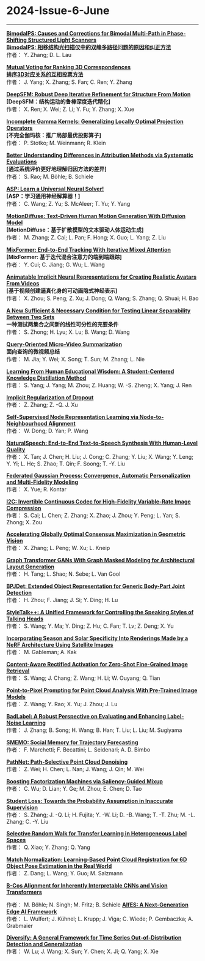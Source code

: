 # 2024-Issue-6-June
****
**[	BimodalPS: Causes and Corrections for Bimodal Multi-Path in Phase-Shifting Structured Light Scanners	](	https://ieeexplore.ieee.org/stamp/stamp.jsp?arnumber=9889210	)**  
**[BimodalPS: 相移结构光扫描仪中的双峰多路径问题的原因和纠正方法](https://mp.weixin.qq.com/s/iiTYNxKV1ekFQsrnsmN5xg)**  
作者：	Y. Zhang; D. L. Lau

**[	Mutual Voting for Ranking 3D Correspondences	](	https://ieeexplore.ieee.org/stamp/stamp.jsp?arnumber=10105460	)**  
**[排序3D对应关系的互相投票方法](https://mp.weixin.qq.com/s/i4UkC8El1XW9ahn-EpYw0w)**  
作者：	J. Yang; X. Zhang; S. Fan; C. Ren; Y. Zhang

**[	DeepSFM: Robust Deep Iterative Refinement for Structure From Motion	](	https://ieeexplore.ieee.org/stamp/stamp.jsp?arnumber=10241282	)**  
**[DeepSFM：结构运动的鲁棒深度迭代精化]**  
作者：	X. Ren; X. Wei; Z. Li; Y. Fu; Y. Zhang; X. Xue

**[	Incomplete Gamma Kernels: Generalizing Locally Optimal Projection Operators	](	https://ieeexplore.ieee.org/stamp/stamp.jsp?arnumber=10380761	)**  
**[不完全伽玛核：推广局部最优投影算子]**  
作者：	P. Stotko; M. Weinmann; R. Klein  

**[	Better Understanding Differences in Attribution Methods via Systematic Evaluations	](	https://ieeexplore.ieee.org/stamp/stamp.jsp?arnumber=10398493	)**  
**[通过系统评价更好地理解归因方法的差异]**  
作者：	S. Rao; M. Böhle; B. Schiele

**[	ASP: Learn a Universal Neural Solver!	](	https://ieeexplore.ieee.org/stamp/stamp.jsp?arnumber=10387785	)**  
**[ASP：学习通用神经解算器！]**  
作者：	C. Wang; Z. Yu; S. McAleer; T. Yu; Y. Yang

**[	MotionDiffuse: Text-Driven Human Motion Generation With Diffusion Model	](	https://ieeexplore.ieee.org/stamp/stamp.jsp?arnumber=10416192	)**  
**[MotionDiffuse：基于扩散模型的文本驱动人体运动生成]**  
作者：	M. Zhang; Z. Cai; L. Pan; F. Hong; X. Guo; L. Yang; Z. Liu

**[	MixFormer: End-to-End Tracking With Iterative Mixed Attention	](	https://ieeexplore.ieee.org/stamp/stamp.jsp?arnumber=10380715	)**  
**[MixFormer: 基于迭代混合注意力的端到端跟踪]**  
作者：	Y. Cui; C. Jiang; G. Wu; L. Wang

**[	Animatable Implicit Neural Representations for Creating Realistic Avatars From Videos	](	https://ieeexplore.ieee.org/stamp/stamp.jsp?arnumber=10401886	)**  
**[基于视频创建逼真化身的可动画隐式神经表示]**  
作者：	X. Zhou; S. Peng; Z. Xu; J. Dong; Q. Wang; S. Zhang; Q. Shuai; H. Bao

**[	A New Sufficient & Necessary Condition for Testing Linear Separability Between Two Sets	](	https://ieeexplore.ieee.org/stamp/stamp.jsp?arnumber=10411108	)**  
**一种测试两集合之间新的线性可分性的充要条件**  
作者：	S. Zhong; H. Lyu; X. Lu; B. Wang; D. Wang

**[	Query-Oriented Micro-Video Summarization	](	https://ieeexplore.ieee.org/stamp/stamp.jsp?arnumber=10403941	)**   
**面向查询的微视频总结**  
作者：	M. Jia; Y. Wei; X. Song; T. Sun; M. Zhang; L. Nie

**[	Learning From Human Educational Wisdom: A Student-Centered Knowledge Distillation Method	](	https://ieeexplore.ieee.org/stamp/stamp.jsp?arnumber=10400954	)**  
作者：	S. Yang; J. Yang; M. Zhou; Z. Huang; W. -S. Zheng; X. Yang; J. Ren

**[	Implicit Regularization of Dropout	](	https://ieeexplore.ieee.org/stamp/stamp.jsp?arnumber=10412142	)**  
作者：	Z. Zhang; Z. -Q. J. Xu

**[	Self-Supervised Node Representation Learning via Node-to-Neighbourhood Alignment	](	https://ieeexplore.ieee.org/stamp/stamp.jsp?arnumber=10414173	)**  
作者：	W. Dong; D. Yan; P. Wang

**[	NaturalSpeech: End-to-End Text-to-Speech Synthesis With Human-Level Quality	](	https://ieeexplore.ieee.org/stamp/stamp.jsp?arnumber=10409539	)**  
作者：	X. Tan; J. Chen; H. Liu; J. Cong; C. Zhang; Y. Liu; X. Wang; Y. Leng; Y. Yi; L. He; S. Zhao; T. Qin; F. Soong; T. -Y. Liu

**[	Federated Gaussian Process: Convergence, Automatic Personalization and Multi-Fidelity Modeling	](	https://ieeexplore.ieee.org/stamp/stamp.jsp?arnumber=10402074	)**  
作者：	X. Yue; R. Kontar

**[	I2C: Invertible Continuous Codec for High-Fidelity Variable-Rate Image Compression	](	https://ieeexplore.ieee.org/stamp/stamp.jsp?arnumber=10411123	)**  
作者：	S. Cai; L. Chen; Z. Zhang; X. Zhao; J. Zhou; Y. Peng; L. Yan; S. Zhong; X. Zou

**[	Accelerating Globally Optimal Consensus Maximization in Geometric Vision	](	https://ieeexplore.ieee.org/stamp/stamp.jsp?arnumber=10412179	)**  
作者：	X. Zhang; L. Peng; W. Xu; L. Kneip

**[	Graph Transformer GANs With Graph Masked Modeling for Architectural Layout Generation	](	https://ieeexplore.ieee.org/stamp/stamp.jsp?arnumber=10401948	)**  
作者：	H. Tang; L. Shao; N. Sebe; L. Van Gool

**[	BPJDet: Extended Object Representation for Generic Body-Part Joint Detection	](	https://ieeexplore.ieee.org/stamp/stamp.jsp?arnumber=10400895	)**  
作者：	H. Zhou; F. Jiang; J. Si; Y. Ding; H. Lu

**[	StyleTalk++: A Unified Framework for Controlling the Speaking Styles of Talking Heads	](	https://ieeexplore.ieee.org/stamp/stamp.jsp?arnumber=10413601	)**  
作者：	S. Wang; Y. Ma; Y. Ding; Z. Hu; C. Fan; T. Lv; Z. Deng; X. Yu

**[	Incorporating Season and Solar Specificity Into Renderings Made by a NeRF Architecture Using Satellite Images	](	https://ieeexplore.ieee.org/stamp/stamp.jsp?arnumber=10402002	)**  
作者：	M. Gableman; A. Kak

**[	Content-Aware Rectified Activation for Zero-Shot Fine-Grained Image Retrieval	](	https://ieeexplore.ieee.org/stamp/stamp.jsp?arnumber=10404027	)**  
作者：	S. Wang; J. Chang; Z. Wang; H. Li; W. Ouyang; Q. Tian

**[	Point-to-Pixel Prompting for Point Cloud Analysis With Pre-Trained Image Models	](	https://ieeexplore.ieee.org/stamp/stamp.jsp?arnumber=10400940	)**  
作者：	Z. Wang; Y. Rao; X. Yu; J. Zhou; J. Lu

**[	BadLabel: A Robust Perspective on Evaluating and Enhancing Label-Noise Learning	](	https://ieeexplore.ieee.org/stamp/stamp.jsp?arnumber=10404058	)**  
作者：	J. Zhang; B. Song; H. Wang; B. Han; T. Liu; L. Liu; M. Sugiyama

**[	SMEMO: Social Memory for Trajectory Forecasting	](	https://ieeexplore.ieee.org/stamp/stamp.jsp?arnumber=10411104	)**  
作者：	F. Marchetti; F. Becattini; L. Seidenari; A. D. Bimbo

**[	PathNet: Path-Selective Point Cloud Denoising	](	https://ieeexplore.ieee.org/stamp/stamp.jsp?arnumber=10409270	)**  
作者：	Z. Wei; H. Chen; L. Nan; J. Wang; J. Qin; M. Wei

**[	Boosting Factorization Machines via Saliency-Guided Mixup	](	https://ieeexplore.ieee.org/stamp/stamp.jsp?arnumber=10400846	)**  
作者：	C. Wu; D. Lian; Y. Ge; M. Zhou; E. Chen; D. Tao

**[	Student Loss: Towards the Probability Assumption in Inaccurate Supervision	](	https://ieeexplore.ieee.org/stamp/stamp.jsp?arnumber=10412669	)**  
作者：	S. Zhang; J. -Q. Li; H. Fujita; Y. -W. Li; D. -B. Wang; T. -T. Zhu; M. -L. Zhang; C. -Y. Liu

**[	Selective Random Walk for Transfer Learning in Heterogeneous Label Spaces	](	https://ieeexplore.ieee.org/stamp/stamp.jsp?arnumber=10416705	)**  
作者：	Q. Xiao; Y. Zhang; Q. Yang
  
**[	Match Normalization: Learning-Based Point Cloud Registration for 6D Object Pose Estimation in the Real World	](	https://ieeexplore.ieee.org/stamp/stamp.jsp?arnumber=10402084	)**  
作者：	Z. Dang; L. Wang; Y. Guo; M. Salzmann  

**[	B-Cos Alignment for Inherently Interpretable CNNs and Vision Transformers	](	https://ieeexplore.ieee.org/stamp/stamp.jsp?arnumber=10401936	)**  

作者：	M. Böhle; N. Singh; M. Fritz; B. Schiele
**[	AIfES: A Next-Generation Edge AI Framework	](	https://ieeexplore.ieee.org/stamp/stamp.jsp?arnumber=10403985	)**  
作者：	L. Wulfert; J. Kühnel; L. Krupp; J. Viga; C. Wiede; P. Gembaczka; A. Grabmaier

**[	Diversify: A General Framework for Time Series Out-of-Distribution Detection and Generalization	](	https://ieeexplore.ieee.org/stamp/stamp.jsp?arnumber=10402053	)**  
作者：	W. Lu; J. Wang; X. Sun; Y. Chen; X. Ji; Q. Yang; X. Xie
